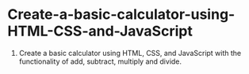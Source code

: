 # Create-a-basic-calculator-using-HTML-CSS-and-JavaScript
1. Create a basic calculator using HTML, CSS, and JavaScript with the functionality of add,  subtract, multiply and divide.
